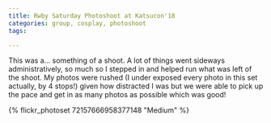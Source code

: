```yaml
---
title: Rwby Saturday Photoshoot at Katsucon'18
categories: group, cosplay, photoshoot
tags: 

---
```


This was a... something of a shoot. A lot of things went sideways administratively, so much so I stepped in and helped run what was left of the shoot. My photos were rushed (I under exposed every photo in this set actually, by 4 stops!) given how distracted I was but we were able to pick up the pace and get in as many photos as possible which was good!

{% flickr_photoset 72157666958377148 "Medium" %}